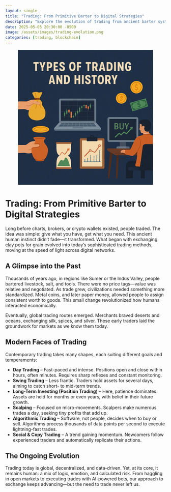 ```yaml
---
layout: single
title: "Trading: From Primitive Barter to Digital Strategies"
description: "Explore the evolution of trading from ancient barter systems to modern algorithmic and crypto-based strategies, showing how exchange has always driven human progress."
date: 2025-05-05 20:30:00 -0500
image: /assets/images/trading-evolution.png
categories: [trading, blockchain]
---
```


<figure style="text-align: center;">
  <img src="/assets/images/trading-evolution.png" alt="The Evolution of Trading: From Barter to Blockchain" width="1024" style="max-width:100%; height:auto;" />
</figure>

<h1>Trading: From Primitive Barter to Digital Strategies</h1>

<p>Long before charts, brokers, or crypto wallets existed, people traded. The idea was simple: give what you have, get what you need. This ancient human instinct didn’t fade—it transformed. What began with exchanging clay pots for grain evolved into today’s sophisticated trading methods, moving at the speed of light across digital networks.</p>

<h2>A Glimpse into the Past</h2>
<p>Thousands of years ago, in regions like Sumer or the Indus Valley, people bartered livestock, salt, and tools. There were no price tags—value was relative and negotiated. As trade grew, civilizations needed something more standardized. Metal coins, and later paper money, allowed people to assign consistent worth to goods. This small change revolutionized how humans interacted economically.</p>

<p>Eventually, global trading routes emerged. Merchants braved deserts and oceans, exchanging silk, spices, and silver. These early traders laid the groundwork for markets as we know them today.</p>

<h2>Modern Faces of Trading</h2>
<p>Contemporary trading takes many shapes, each suiting different goals and temperaments:</p>

<ul>
  <li><strong>Day Trading</strong> – Fast-paced and intense. Positions open and close within hours, often minutes. Requires sharp reflexes and constant monitoring.</li>
  <li><strong>Swing Trading</strong> – Less frantic. Traders hold assets for several days, aiming to catch short- to mid-term trends.</li>
  <li><strong>Long-Term Investing (Position Trading)</strong> – Here, patience dominates. Assets are held for months or even years, with belief in their future growth.</li>
  <li><strong>Scalping</strong> – Focused on micro-movements. Scalpers make numerous trades a day, seeking tiny profits that add up.</li>
  <li><strong>Algorithmic Trading</strong> – Software, not people, decides when to buy or sell. Algorithms process thousands of data points per second to execute lightning-fast trades.</li>
  <li><strong>Social & Copy Trading</strong> – A trend gaining momentum. Newcomers follow experienced traders and automatically replicate their actions.</li>
</ul>

<h2>The Ongoing Evolution</h2>
<p>Trading today is global, decentralized, and data-driven. Yet, at its core, it remains human: a mix of logic, emotion, and calculated risk. From haggling in open markets to executing trades with AI-powered bots, our approach to exchange keeps advancing—but the need to trade never left us.</p>
